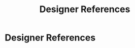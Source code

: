 ﻿---
uid: designer-references
locale: en
title: Designer References
dnneditions: 
dnnversion: 09.02.00
---

# Designer References
